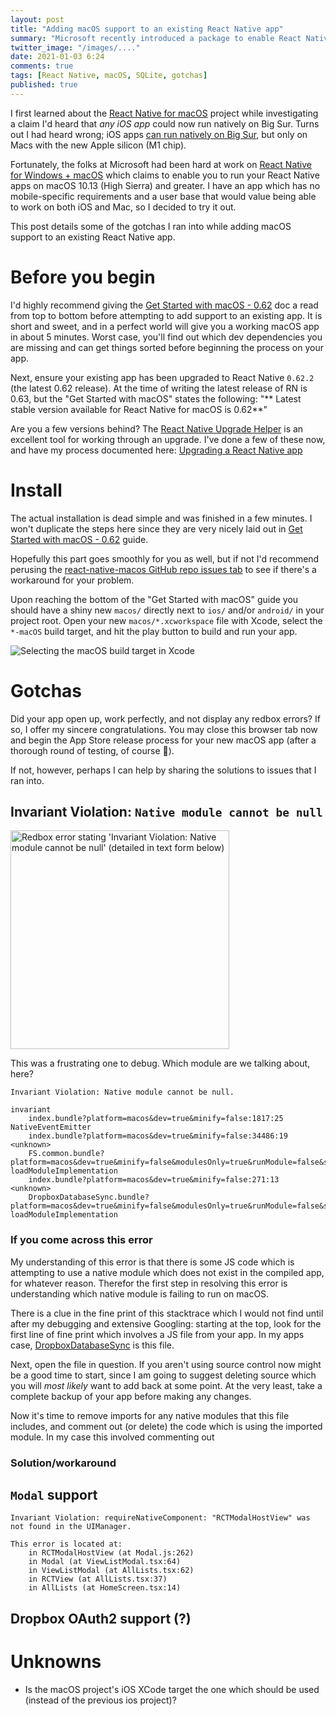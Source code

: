 ```yaml
---
layout: post
title: "Adding macOS support to an existing React Native app"
summary: "Microsoft recently introduced a package to enable React Native apps to be built and run on macOS. This post covers some gotchas that I encountered while adding support to an existing app."
twitter_image: "/images/...."
date: 2021-01-03 6:24
comments: true
tags: [React Native, macOS, SQLite, gotchas]
published: true
---
```

I first learned about the [React Native for macOS](https://github.com/microsoft/react-native-macos) project while investigating a claim I'd heard that _any iOS app_ could now run natively on Big Sur. Turns out I had heard wrong; iOS apps [can run natively on Big Sur](https://developer.apple.com/documentation/macos-release-notes/macos-big-sur-11_0_1-ios-ipados-apps-on-mac-release-notes), but only on Macs with the new Apple silicon (M1 chip).

Fortunately, the folks at Microsoft had been hard at work on [React Native for Windows + macOS](https://microsoft.github.io/react-native-windows/docs/rnm-getting-started) which claims to enable you to run your React Native apps on macOS 10.13 (High Sierra) and greater. I have an app which has no mobile-specific requirements and a user base that would value being able to work on both iOS and Mac, so I decided to try it out.

This post details some of the gotchas I ran into while adding macOS support to an existing React Native app.

# Before you begin

I'd highly recommend giving the [Get Started with macOS - 0.62](https://microsoft.github.io/react-native-windows/docs/0.62/rnm-getting-started) doc a read from top to bottom before attempting to add support to an existing app. It is short and sweet, and in a perfect world will give you a working macOS app in about 5 minutes. Worst case, you'll find out which dev dependencies you are missing and can get things sorted before beginning the process on your app.

Next, ensure your existing app has been upgraded to React Native `0.62.2` (the latest 0.62 release). At the time of writing the latest release of RN is 0.63, but the "Get Started with macOS" states the following: "** Latest stable version available for React Native for macOS is 0.62**"

Are you a few versions behind? The [React Native Upgrade Helper](https://react-native-community.github.io/upgrade-helper/) is an excellent tool for working through an upgrade. I've done a few of these now, and have my process documented here: [Upgrading a React Native app](/blog/2019/03/03/upgrading-react-native-with-rn-diff-purge/)

# Install

The actual installation is dead simple and was finished in a few minutes. I won't duplicate the steps here since they are very nicely laid out in [Get Started with macOS - 0.62](https://microsoft.github.io/react-native-windows/docs/0.62/rnm-getting-started) guide. 

Hopefully this part goes smoothly for you as well, but if not I'd recommend perusing the [react-native-macos GitHub repo issues tab](https://github.com/microsoft/react-native-macos/issues?q=is%3Aissue+) to see if there's a workaround for your problem.

Upon reaching the bottom of the "Get Started with macOS" guide you should have a shiny new `macos/` directly next to `ios/` and/or `android/` in your project root. Open your new `macos/*.xcworkspace` file with Xcode, select the `*-macOS` build target, and hit the play button to build and run your app.

<img src="{{ site.baseurl }}/images/react-native/macos/macOS-build-target.png" alt="Selecting the macOS build target in Xcode" >

# Gotchas

Did your app open up, work perfectly, and not display any redbox errors? If so, I offer my sincere congratulations. You may close this browser tab now and begin the App Store release process for your new macOS app (after a thorough round of testing, of course 🙂).

If not, however, perhaps I can help by sharing the solutions to issues that I ran into.

## Invariant Violation: `Native module cannot be null`


<img src="{{ site.baseurl }}/images/react-native/macos/invariant-violation.png" alt="Redbox error stating 'Invariant Violation: Native module cannot be null' (detailed in text form below)" width="350" >

This was a frustrating one to debug. Which module are we talking about, here?

```
Invariant Violation: Native module cannot be null.

invariant
    index.bundle?platform=macos&dev=true&minify=false:1817:25
NativeEventEmitter
    index.bundle?platform=macos&dev=true&minify=false:34486:19
<unknown>
    FS.common.bundle?platform=macos&dev=true&minify=false&modulesOnly=true&runModule=false&shallow=true:14:54
loadModuleImplementation
    index.bundle?platform=macos&dev=true&minify=false:271:13
<unknown>
    DropboxDatabaseSync.bundle?platform=macos&dev=true&minify=false&modulesOnly=true&runModule=false&shallow=true:17:57
loadModuleImplementation
```

### If you come across this error

My understanding of this error is that there is some JS code which is attempting to use a native module which does not exist in the compiled app, for whatever reason. Therefor the first step in resolving this error is understanding which native module is failing to run on macOS.

There is a clue in the fine print of this stacktrace which I would not find until after my debugging and extensive Googling: starting at the top, look for the first line of fine print which involves a JS file from your app. In my apps case, [DropboxDatabaseSync](https://github.com/blefebvre/react-native-sqlite-demo/blob/main/src/sync/dropbox/DropboxDatabaseSync.ts) is this file.

Next, open the file in question. If you aren't using source control now might be a good time to start, since I am going to suggest deleting source which you will _most likely_ want to add back at some point. At the very least, take a complete backup of your app before making any changes.

Now it's time to remove imports for any native modules that this file includes, and comment out (or delete) the code which is using the imported module. In my case this involved commenting out 

<!-- LEFT OFF HERE! -->

### Solution/workaround

## `Modal` support

```
Invariant Violation: requireNativeComponent: "RCTModalHostView" was not found in the UIManager.

This error is located at:
    in RCTModalHostView (at Modal.js:262)
    in Modal (at ViewListModal.tsx:64)
    in ViewListModal (at AllLists.tsx:62)
    in RCTView (at AllLists.tsx:37)
    in AllLists (at HomeScreen.tsx:14)
```

## Dropbox OAuth2 support (?)

# Unknowns

- Is the macOS project's iOS XCode target the one which should be used (instead of the previous ios project)?
